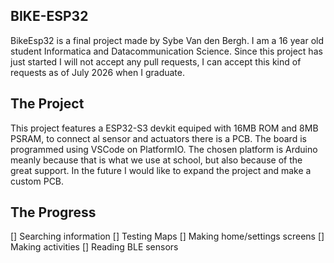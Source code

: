 ## BIKE-ESP32
BikeEsp32 is a final project made by Sybe Van den Bergh.
I am a 16 year old student Informatica and Datacommunication Science.
Since this project has just started I will not accept any pull requests, I can accept this kind of requests as of July 2026 when I graduate.




## The Project
This project features a ESP32-S3 devkit equiped with 16MB ROM and 8MB PSRAM, to connect al sensor and actuators there is a PCB. The board is programmed using VSCode on PlatformIO. The chosen platform is Arduino meanly because that is what we use at school, but also because of the great support.
In the future I would like to expand the project and make a custom PCB.

## The Progress
[] Searching information
[] Testing Maps
[] Making home/settings screens
[] Making activities
[] Reading BLE sensors
